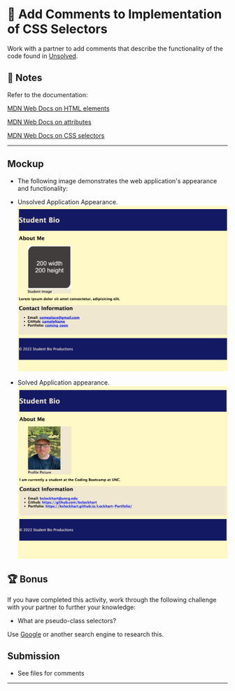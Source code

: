 # 📐 Add Comments to Implementation of CSS Selectors

Work with a partner to add comments that describe the functionality of the code found in [Unsolved](./Unsolved/assets/css/style.css).

## 📝 Notes

Refer to the documentation: 

[MDN Web Docs on HTML elements](https://developer.mozilla.org/en-US/docs/Web/HTML/Element)

[MDN Web Docs on attributes](https://developer.mozilla.org/en-US/docs/Glossary/Attribute)

[MDN Web Docs on CSS selectors](https://developer.mozilla.org/en-US/docs/Web/CSS/CSS_Selectors)

---

## Mockup
* The following image demonstrates the web application's appearance and functionality:
* Unsolved Application Appearance.
![Webpage titled "Student Bio" features "Your Name" heading, a spot for an image and bio, and a "Contact Info" section.](./assets/images/image-1.png)

* Solved Application appearance.
![Webpage titled "Student Bio" features "Your Name" heading, a spot for an image and bio, and a "Contact Info" section.](./assets/images/image-2.png)

## 🏆 Bonus

If you have completed this activity, work through the following challenge with your partner to further your knowledge:

* What are pseudo-class selectors? 

Use [Google](https://www.google.com) or another search engine to research this.

## Submission
* See files for comments

---